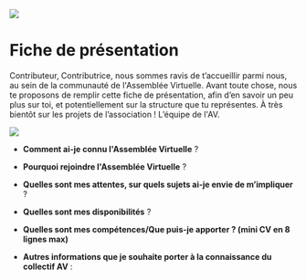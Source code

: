 ![](https://pad.lescommuns.org/uploads/upload_03f990120399a51326f05702e2db3d81.png) 
# Fiche de présentation 

Contributeur, Contributrice, 
nous sommes ravis de t’accueillir parmi nous, au sein de la communauté de l'Assemblée Virtuelle. Avant toute chose, nous te proposons de remplir cette fiche de présentation, afin d’en savoir un peu plus sur toi, et potentiellement sur la structure que tu représentes. À très bientôt sur les projets de l’association ! 
L’équipe de l'AV. 

![](https://pad.lescommuns.org/uploads/upload_e1022fd5586505ffbc1079bbd1e9b755.png)


* **Comment ai-je connu l'Assemblée Virtuelle** ?



* **Pourquoi rejoindre l'Assemblée Virtuelle** ? 



* **Quelles sont mes attentes, sur quels sujets ai-je envie de m’impliquer** ? 



* **Quelles sont mes disponibilités** ? 



* **Quelles sont mes compétences/Que puis-je apporter ? (mini CV en 8 lignes max)**



* **Autres informations que je souhaite porter à la connaissance du collectif AV** : 

